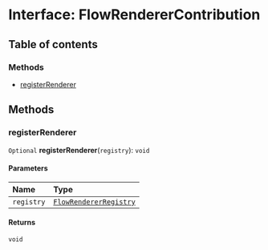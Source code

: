 # Interface: FlowRendererContribution

## Table of contents

### Methods

* [registerRenderer](/en/auto-docs/renderer/interfaces/FlowRendererContribution.md#registerrenderer)

## Methods

### registerRenderer

`Optional` **registerRenderer**(`registry`): `void`

#### Parameters

| Name | Type |
| :------ | :------ |
| `registry` | [`FlowRendererRegistry`](/en/auto-docs/renderer/classes/FlowRendererRegistry.md) |

#### Returns

`void`
